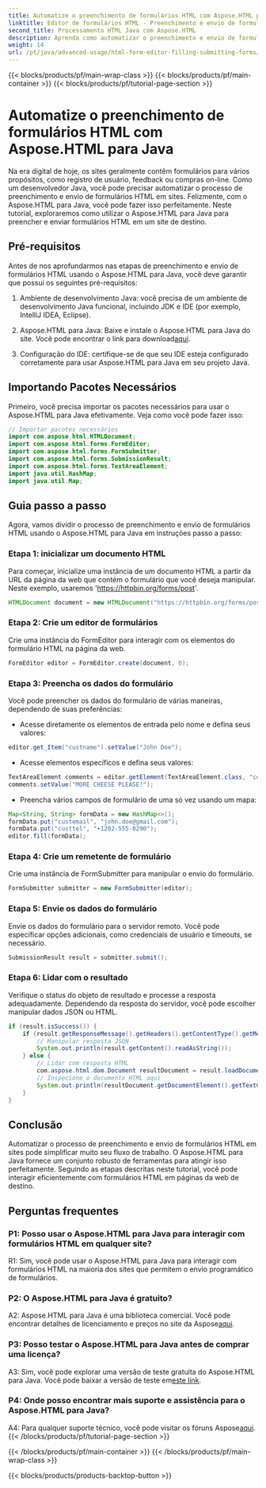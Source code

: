 ```yaml
---
title: Automatize o preenchimento de formulários HTML com Aspose.HTML para Java
linktitle: Editor de formulários HTML - Preenchimento e envio de formulários
second_title: Processamento HTML Java com Aspose.HTML
description: Aprenda como automatizar o preenchimento e envio de formulários HTML com Aspose.HTML para Java. Simplifique a interação na web com este tutorial.
weight: 14
url: /pt/java/advanced-usage/html-form-editor-filling-submitting-forms/
---
```


{{< blocks/products/pf/main-wrap-class >}}
{{< blocks/products/pf/main-container >}}
{{< blocks/products/pf/tutorial-page-section >}}

# Automatize o preenchimento de formulários HTML com Aspose.HTML para Java

Na era digital de hoje, os sites geralmente contêm formulários para vários propósitos, como registro de usuário, feedback ou compras on-line. Como um desenvolvedor Java, você pode precisar automatizar o processo de preenchimento e envio de formulários HTML em sites. Felizmente, com o Aspose.HTML para Java, você pode fazer isso perfeitamente. Neste tutorial, exploraremos como utilizar o Aspose.HTML para Java para preencher e enviar formulários HTML em um site de destino.

## Pré-requisitos

Antes de nos aprofundarmos nas etapas de preenchimento e envio de formulários HTML usando o Aspose.HTML para Java, você deve garantir que possui os seguintes pré-requisitos:

1. Ambiente de desenvolvimento Java: você precisa de um ambiente de desenvolvimento Java funcional, incluindo JDK e IDE (por exemplo, IntelliJ IDEA, Eclipse).

2.  Aspose.HTML para Java: Baixe e instale o Aspose.HTML para Java do site. Você pode encontrar o link para download[aqui](https://releases.aspose.com/html/java/).

3. Configuração do IDE: certifique-se de que seu IDE esteja configurado corretamente para usar Aspose.HTML para Java em seu projeto Java.

## Importando Pacotes Necessários

Primeiro, você precisa importar os pacotes necessários para usar o Aspose.HTML para Java efetivamente. Veja como você pode fazer isso:

```java
// Importar pacotes necessários
import com.aspose.html.HTMLDocument;
import com.aspose.html.forms.FormEditor;
import com.aspose.html.forms.FormSubmitter;
import com.aspose.html.forms.SubmissionResult;
import com.aspose.html.forms.TextAreaElement;
import java.util.HashMap;
import java.util.Map;
```

## Guia passo a passo

Agora, vamos dividir o processo de preenchimento e envio de formulários HTML usando o Aspose.HTML para Java em instruções passo a passo:

### Etapa 1: inicializar um documento HTML

Para começar, inicialize uma instância de um documento HTML a partir da URL da página da web que contém o formulário que você deseja manipular. Neste exemplo, usaremos 'https://httpbin.org/forms/post'.

```java
HTMLDocument document = new HTMLDocument("https://httpbin.org/forms/post");
```

### Etapa 2: Crie um editor de formulários

Crie uma instância do FormEditor para interagir com os elementos do formulário HTML na página da web.

```java
FormEditor editor = FormEditor.create(document, 0);
```

### Etapa 3: Preencha os dados do formulário

Você pode preencher os dados do formulário de várias maneiras, dependendo de suas preferências:

- Acesse diretamente os elementos de entrada pelo nome e defina seus valores:

```java
editor.get_Item("custname").setValue("John Doe");
```

- Acesse elementos específicos e defina seus valores:

```java
TextAreaElement comments = editor.getElement(TextAreaElement.class, "comments");
comments.setValue("MORE CHEESE PLEASE!");
```

- Preencha vários campos de formulário de uma só vez usando um mapa:

```java
Map<String, String> formData = new HashMap<>();
formData.put("custemail", "john.doe@gmail.com");
formData.put("custtel", "+1202-555-0290");
editor.fill(formData);
```

### Etapa 4: Crie um remetente de formulário

Crie uma instância de FormSubmitter para manipular o envio do formulário.

```java
FormSubmitter submitter = new FormSubmitter(editor);
```

### Etapa 5: Envie os dados do formulário

Envie os dados do formulário para o servidor remoto. Você pode especificar opções adicionais, como credenciais de usuário e timeouts, se necessário.

```java
SubmissionResult result = submitter.submit();
```

### Etapa 6: Lidar com o resultado

Verifique o status do objeto de resultado e processe a resposta adequadamente. Dependendo da resposta do servidor, você pode escolher manipular dados JSON ou HTML.

```java
if (result.isSuccess()) {
    if (result.getResponseMessage().getHeaders().getContentType().getMediaType().equals("application/json")) {
        // Manipular resposta JSON
        System.out.println(result.getContent().readAsString());
    } else {
        // Lidar com resposta HTML
        com.aspose.html.dom.Document resultDocument = result.loadDocument();
        // Inspecione o documento HTML aqui
        System.out.println(resultDocument.getDocumentElement().getTextContent());
    }
}
```

## Conclusão

Automatizar o processo de preenchimento e envio de formulários HTML em sites pode simplificar muito seu fluxo de trabalho. O Aspose.HTML para Java fornece um conjunto robusto de ferramentas para atingir isso perfeitamente. Seguindo as etapas descritas neste tutorial, você pode interagir eficientemente com formulários HTML em páginas da web de destino.

## Perguntas frequentes

### P1: Posso usar o Aspose.HTML para Java para interagir com formulários HTML em qualquer site?

R1: Sim, você pode usar o Aspose.HTML para Java para interagir com formulários HTML na maioria dos sites que permitem o envio programático de formulários.

### P2: O Aspose.HTML para Java é gratuito?

 A2: Aspose.HTML para Java é uma biblioteca comercial. Você pode encontrar detalhes de licenciamento e preços no site da Aspose[aqui](https://purchase.aspose.com/buy).

### P3: Posso testar o Aspose.HTML para Java antes de comprar uma licença?

 A3: Sim, você pode explorar uma versão de teste gratuita do Aspose.HTML para Java. Você pode baixar a versão de teste em[este link](https://releases.aspose.com/).

### P4: Onde posso encontrar mais suporte e assistência para o Aspose.HTML para Java?

 A4: Para qualquer suporte técnico, você pode visitar os fóruns Aspose[aqui](https://forum.aspose.com/).
{{< /blocks/products/pf/tutorial-page-section >}}

{{< /blocks/products/pf/main-container >}}
{{< /blocks/products/pf/main-wrap-class >}}

{{< blocks/products/products-backtop-button >}}
